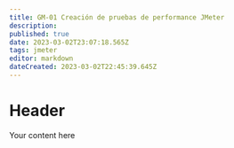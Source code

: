 ```yaml
---
title: GM-01 Creación de pruebas de performance JMeter
description: 
published: true
date: 2023-03-02T23:07:18.565Z
tags: jmeter
editor: markdown
dateCreated: 2023-03-02T22:45:39.645Z
---
```


# Header
Your content here